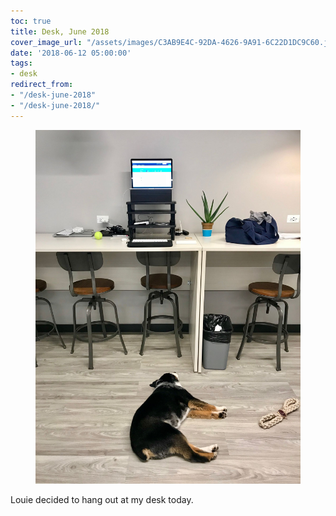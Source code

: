 ```yaml
---
toc: true
title: Desk, June 2018
cover_image_url: "/assets/images/C3AB9E4C-92DA-4626-9A91-6C22D1DC9C60.jpeg"
date: '2018-06-12 05:00:00'
tags:
- desk
redirect_from:
- "/desk-june-2018"
- "/desk-june-2018/"
---
```


<figure class="kg-card kg-image-card"><img src="/assets/images/C3AB9E4C-92DA-4626-9A91-6C22D1DC9C60.jpeg" /></figure>

Louie decided to hang out at my desk today.

